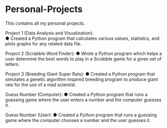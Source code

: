 # Personal-Projects
This contains all my personal projects.

Project 1 (Data Analysis and Visualization): 					
●	Created a Python program that calculates various values, statistics, and plots graphs for any related data file.

Project 2 (Scrabble Word Finder):
●	Wrote a Python program which helps a user determine the best words to play in a Scrabble game for a given set of letters.

Project 3 (Breeding Giant Super Rats):
●	Created a Python program that simulates a genetic algorithm inspired breeding program to produce giant rats for the use of a mad scientist.

Guess Number (Computer):
●	Created a Python program that runs a guessing game where the user enters a number and the computer guesses it.

Guess Number (User):
●	Created a Python program that runs a guessing game where the computer chooses a number and the user guesses it.




